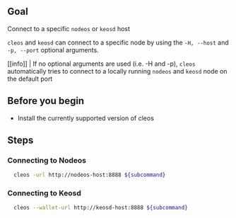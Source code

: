 ## Goal

Connect to a specific `nodeos` or `keosd` host

`cleos` and `keosd` can connect to a specific node by using the `-H, --host` and `-p, --port` optional arguments.

[[info]]
| If no optional arguments are used (i.e. -H and -p), `cleos` automatically tries to connect to a locally running `nodeos` and `keosd` node on the default port

## Before you begin

* Install the currently supported version of cleos

## Steps
### Connecting to Nodeos

```bash
  cleos -url http://nodeos-host:8888 ${subcommand}
```

### Connecting to Keosd

```bash
  cleos --wallet-url http://keosd-host:8888 ${subcommand}
```
